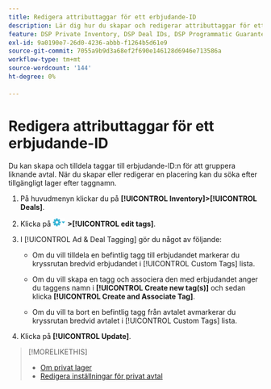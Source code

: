 ```yaml
---
title: Redigera attributtaggar för ett erbjudande-ID
description: Lär dig hur du skapar och redigerar attributtaggar för ett erbjudande-ID.
feature: DSP Private Inventory, DSP Deal IDs, DSP Programmatic Guaranteed Deals
exl-id: 9a0190e7-26d0-4236-abbb-f1264b5d61e9
source-git-commit: 7055a9b9d3a68ef2f690e146128d6946e713586a
workflow-type: tm+mt
source-wordcount: '144'
ht-degree: 0%

---
```


# Redigera attributtaggar för ett erbjudande-ID

Du kan skapa och tilldela taggar till erbjudande-ID:n för att gruppera liknande avtal. När du skapar eller redigerar en placering kan du söka efter tillgängligt lager efter taggnamn.

1. På huvudmenyn klickar du på **[!UICONTROL Inventory]>[!UICONTROL Deals]**.

1. Klicka på ![Alternativ-menyn](/help/dsp/assets/options-menu.png) **>[!UICONTROL edit tags]**.

1. I [!UICONTROL Ad & Deal Tagging] gör du något av följande:

   * Om du vill tilldela en befintlig tagg till erbjudandet markerar du kryssrutan bredvid erbjudandet i [!UICONTROL Custom Tags] lista.

   * Om du vill skapa en tagg och associera den med erbjudandet anger du taggens namn i **[!UICONTROL Create new tag(s)]** och sedan klicka **[!UICONTROL Create and Associate Tag]**.

   * Om du vill ta bort en befintlig tagg från avtalet avmarkerar du kryssrutan bredvid avtalet i [!UICONTROL Custom Tags] lista.

1. Klicka på **[!UICONTROL Update]**.

>[!MORELIKETHIS]
>
>* [Om privat lager](private-inventory-about.md)
>* [Redigera inställningar för privat avtal](/help/dsp/inventory/deal-id-edit.md)

